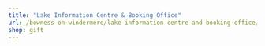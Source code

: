 ```yaml
---
title: "Lake Information Centre & Booking Office"
url: /bowness-on-windermere/lake-information-centre-and-booking-office/
shop: gift
---
```

